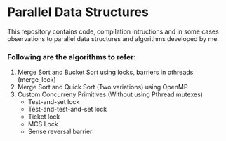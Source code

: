 # Parallel Data Structures

This repository contains code, compilation intructions and in some cases observations to parallel data structures and algorithms developed by me.

### Following are the algorithms to refer:
1. Merge Sort and Bucket Sort using locks, barriers in pthreads (merge_lock)
2. Merge Sort and Quick Sort (Two variations) using OpenMP
3. Custom Concurreny Primitives (Without using Pthread mutexes)
    * Test-and-set lock
    * Test-and-test-and-set lock
    * Ticket lock
    * MCS Lock 
    * Sense reversal barrier